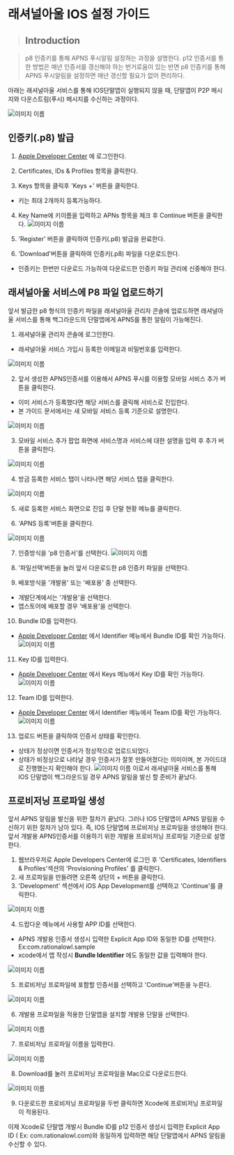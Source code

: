 # 래셔널아울 IOS 설정 가이드

>## Introduction

> p8 인증키를 통해 APNS 푸시알림 설정하는 과정을 설명한다. p12 인증서를 통한 방법은 매년 인증서를 갱신해야 하는 번거로움이 있는 반면 p8 인증키를 통해 APNS 푸시알림을 설정하면 매년 갱신할 필요가 없어 편리하다.

아래는 래셔널아울 서비스를 통해 IOS단말앱이 실행되지 않을 때, 단말앱이 P2P 메시지와 다운스트림(푸시) 메시지를 수신하는 과정이다.

![이미지 이름](./img/apns_overview.png)


## 인증키(.p8) 발급

1. [Apple Developer Center](https://developer.apple.com/account) 에 로그인한다.

2. Certificates, IDs & Profiles 항목을 클릭한다.

3. Keys 항목을 클릭후 'Keys +' 버튼을 클릭한다.
- 키는 최대 2개까지 등록가능하다.

4. Key Name에 키이름을 입력하고 APNs 항목을 체크 후 Continue 버튼을 클릭한다.
![이미지 이름](./img/key1.png)

5. 'Register' 버튼을 클릭하여 인증키(.p8) 발급을 완료한다.

6. 'Download'버튼을 클릭하여 인증키(.p8) 파일을 다운로드한다.
 - 인증키는 한번만 다운로드 가능하여 다운로드한 인증키 파일 관리에 신중해야 한다.


## 래셔널아울 서비스에 P8 파일 업로드하기
앞서 발급한 p8 형식의 인증키 파일을 래셔널아울 관리자 콘솔에 업로드하면 래셔널아울 서비스를 통해 백그라운드의 단말앱에게 APNS를 통한 알림이 가능해진다. 

1. 래셔널아울 관리자 콘솔에 로그인한다.
 - 래셔널아울 서비스 가입시 등록한 이메일과 비밀번호를 입력한다.

![이미지 이름](./img/upload1-1.png)

2. 앞서 생성한 APNS인증서를 이용해서 APNS 푸시를 이용할 모바일 서비스 추가 버튼을 클릭한다.
 - 이미 서비스가 등록했다면 해당 서비스를 클릭해 서비스로 진입한다.
 - 본 가이드 문서에서는 새 모바일 서비스 등록 기준으로 설명한다.

![이미지 이름](./img/upload1-2.png)

3. 모바일 서비스 추가 팝업 화면에 서비스명과 서비스에 대한 설명을 입력 후 추가 버튼을 클릭한다.

![이미지 이름](./img/upload1-3.png)

4. 방금 등록한 서비스 탭이 나타나면 해당 서비스 탭을 클릭한다.

![이미지 이름](./img/upload1-4.png)

5. 새로 등록한 서비스 화면으로 진입 후 단말 현황 메뉴를 클릭한다.

6. 'APNS 등록'버튼을 클릭한다.

![이미지 이름](./img/upload1.png)

7. 인증방식을 'p8 인증서'를 선택한다.
![이미지 이름](./img/upload2.png)

8. '파일선택'버튼을 눌러 앞서 다운로드한 p8 인증키 파일을 선택한다.


9. 배포방식을 '개발용' 또는 '배포용' 중 선택한다.
 - 개발단계에서는 '개발용'을 선택한다.
 - 앱스토어에 배포할 경우 '배포용'을 선택한다.

10. Bundle ID를 입력한다.
 - [Apple Developer Center](https://developer.apple.com/account) 에서 Identifier 메뉴에서 Bundle ID를 확인 가능하다.
![이미지 이름](./img/upload_bundleId.png)

11. Key ID를 입력한다.
 - [Apple Developer Center](https://developer.apple.com/account) 에서 Keys 메뉴에서 Key ID를 확인 가능하다.
![이미지 이름](./img/upload_keyId.png)

12. Team ID를 입력한다.
 - [Apple Developer Center](https://developer.apple.com/account) 에서 Identifier 메뉴에서 Team ID를 확인 가능하다.
![이미지 이름](./img/upload_teamId.png)

13. 업로드 버튼을 클릭하여 인증서 상태를 확인한다.
 - 상태가 정상이면 인증서가 정상적으로 업로드되었다.
 - 상태가 비정상으로 나타날 경우 인증서가 잘못 만들어졌다는 의미이며, 본 가이드대로 진행했는지 확인해야 한다.
![이미지 이름](./img/upload3.png)
이로서 래셔널아울 서비스를 통해 IOS 단말앱이 백그라운드일 경우 APNS 알림을 발신 할 준비가 끝났다.

## 프로비저닝 프로파일 생성

앞서 APNS 알림을 발신을 위한 절차가 끝났다. 그러나 IOS 단말앱이 APNS 알림을 수신하기 위한 절차가 남아 있다. 즉, IOS 단말앱에 프로비저닝 프로파일을 생성해야 한다. 앞서 개발용 APNS인증서를 이용하기 위한 개발용 프로비저닝 프로파일 기준으로 설명한다.

1. 웹브라우저로 Apple Developers Center에 로그인 후 'Certificates, Identifiers & Profiles'섹션의 'Provisioning Profiles' 를 클릭한다.
2. 새 프로파일을 만들려면 오른쪽 상단의 + 버튼을 클릭한다.
3. 'Development' 섹션에서 iOS App Development를 선택하고 'Continue'를 클릭한다.

![이미지 이름](./img/profile1.png)

4. 드랍다운 메뉴에서 사용할 APP ID를 선택한다.
 - APNS 개발용 인증서 생성시 입력한 Explicit App ID와 동일한 ID를 선택한다. Ex:com.rationalowl.sample
 - xcode에서 앱 작성시 **Bundle Identifier** 에도 동일한 값을 입력해야 한다.

![이미지 이름](./img/profile3.png)

5. 프로비저닝 프로파일에 포함할 인증서를 선택하고 'Continue'버튼을 누른다.

![이미지 이름](./img/profile4.png)

6. 개발용 프로파일을 적용한 단말앱을 설치할 개발용 단말을 선택한다.

![이미지 이름](./img/profile5.png)

7. 프로비저닝 프로파일 이름을 입력한다.

![이미지 이름](./img/profile6.png)

8. Download를 눌러 프로비저닝 프로파일을 Mac으로 다운로드한다.

![이미지 이름](./img/profile7.png)


9. 다운로드한 프로비저닝 프로파일을 두번 클릭하면 Xcode에 프로비저닝 프로파일이 적용된다.

이제 Xcode로 단말앱 개발시 Bundle ID를 p12 인증서 생성시 입력한 Explicit App ID ( Ex: com.rationalowl.com)와 동일하게 입력하면 해당 단말앱에서 APNS 알림을 수신할 수 있다.
